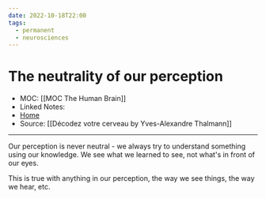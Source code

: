```yaml
---
date: 2022-10-18T22:00
tags:
  - permanent
  - neurosciences
---
```

# The neutrality of our perception
- MOC: [[MOC The Human Brain]]
- Linked Notes: 
- [Home](https://misudashi.ga/)
- Source: [[Décodez votre cerveau by Yves-Alexandre Thalmann]]
----------
Our perception is never neutral - we always try to understand something using our knowledge. We see what we learned to see, not what's in front of our eyes.

This is true with anything in our perception, the way we see things, the way we hear, etc. 